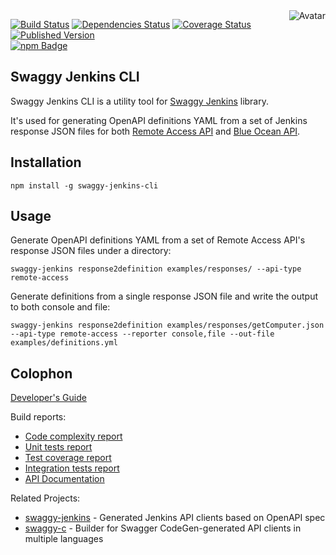 <img align="right" src="https://raw.github.com/cliffano/swaggy-jenkins-cli/master/avatar.jpg" alt="Avatar"/>

[![Build Status](https://img.shields.io/travis/cliffano/swaggy-jenkins-cli.svg)](http://travis-ci.org/cliffano/swaggy-jenkins-cli)
[![Dependencies Status](https://img.shields.io/david/cliffano/swaggy-jenkins-cli.svg)](http://david-dm.org/cliffano/swaggy-jenkins-cli)
[![Coverage Status](https://img.shields.io/coveralls/cliffano/swaggy-jenkins-cli.svg)](https://coveralls.io/r/cliffano/swaggy-jenkins-cli?branch=master)
[![Published Version](https://img.shields.io/npm/v/swaggy-jenkins-cli.svg)](http://www.npmjs.com/package/swaggy-jenkins-cli)
<br/>
[![npm Badge](https://nodei.co/npm/swaggy-jenkins-cli.png)](http://npmjs.org/package/swaggy-jenkins-cli)

Swaggy Jenkins CLI
------------------

Swaggy Jenkins CLI is a utility tool for [Swaggy Jenkins](http://github.com/cliffano/swaggy-jenkins) library.

It's used for generating OpenAPI definitions YAML from a set of Jenkins response JSON files for both [Remote Access API](https://wiki.jenkins.io/display/JENKINS/Remote+access+API) and [Blue Ocean API](https://github.com/jenkinsci/blueocean-plugin/tree/master/blueocean-rest).

Installation
------------

    npm install -g swaggy-jenkins-cli

Usage
-----

Generate OpenAPI definitions YAML from a set of Remote Access API's response JSON files under a directory:

    swaggy-jenkins response2definition examples/responses/ --api-type remote-access

Generate definitions from a single response JSON file and write the output to both console and file:

    swaggy-jenkins response2definition examples/responses/getComputer.json --api-type remote-access --reporter console,file --out-file examples/definitions.yml

Colophon
--------

[Developer's Guide](http://cliffano.github.io/developers_guide.html#nodejs)

Build reports:

* [Code complexity report](http://cliffano.github.io/swaggy-jenkins-cli/complexity/plato/index.html)
* [Unit tests report](http://cliffano.github.io/swaggy-jenkins-cli/test/buster.out)
* [Test coverage report](http://cliffano.github.io/swaggy-jenkins-cli/coverage/buster-istanbul/lcov-report/lib/index.html)
* [Integration tests report](http://cliffano.github.io/swaggy-jenkins-cli/test-integration/cmdt.out)
* [API Documentation](http://cliffano.github.io/swaggy-jenkins-cli/doc/dox-foundation/index.html)

Related Projects:

* [swaggy-jenkins](http://github.com/cliffano/swaggy-jenkins) - Generated Jenkins API clients based on OpenAPI spec
* [swaggy-c](http://github.com/cliffano/swaggy-c) - Builder for Swagger CodeGen-generated API clients in multiple languages

